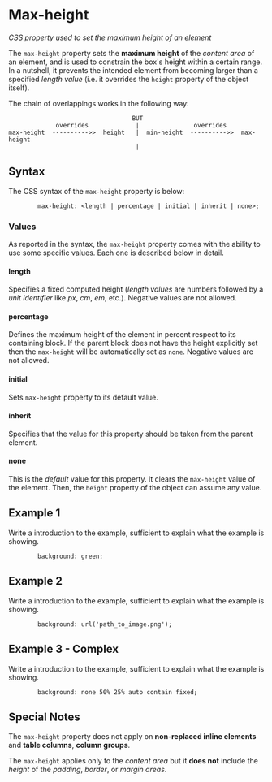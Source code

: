 # Max-height 

*CSS property used to set the maximum height of an element*

The `max-height` property sets the **maximum height** of the *content area* of an element, and is used to constrain the box's height within a certain range. In a nutshell, it prevents the intended element from becoming larger than a specified *length value* (i.e. it overrides the `height` property of the object itself).

The chain of overlappings works in the following way:


```                               
                                  BUT
             overrides             |               overrides
max-height  ---------->>  height   |  min-height  ---------->>  max-height
                                   |

```

## Syntax

The CSS syntax of the `max-height` property is below:

```
        max-height: <length | percentage | initial | inherit | none>;
```

### Values

As reported in the syntax, the `max-height` property comes with the ability to use some specific values. Each one is described below in detail.

#### length

Specifies a fixed computed height (*length values* are numbers followed by a *unit identifier* like *px*, *cm*, *em*, etc.). Negative values are not allowed.

#### percentage

Defines the maximum height of the element in percent respect to its containing block. If the parent block does not have the height explicitly set then the `max-height` will be automatically set as `none`. Negative values are not allowed.

#### initial

Sets `max-height` property to its default value.

#### inherit

Specifies that the value for this property should be taken from the parent element. 

#### none

This is the *default* value for this property. It clears the `max-height` value of the element. Then, the `height` property of the object can assume any value.

## Example 1

Write a introduction to the example, sufficient to explain what the example is showing.

```
        background: green;
```

## Example 2

Write a introduction to the example, sufficient to explain what the example is showing.

```
        background: url('path_to_image.png');
```

## Example 3 - Complex

Write a introduction to the example, sufficient to explain what the example is showing.

```
        background: none 50% 25% auto contain fixed;
```

## Special Notes

The `max-height` property does not apply on **non-replaced inline elements** and **table columns**, **column groups**.

The `max-height` applies only to the *content area* but it **does not** include the *height* of the *padding*, *border*, or *margin areas*.
